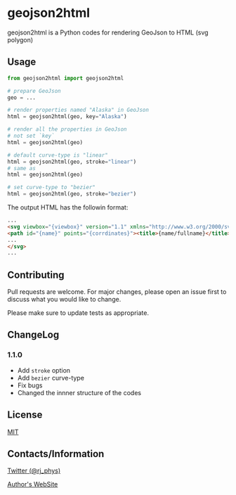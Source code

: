 # geojson2html

geojson2html is a Python codes for rendering GeoJson to HTML (svg polygon)

## Usage

```python
from geojson2html import geojson2html

# prepare GeoJson 
geo = ...

# render properties named "Alaska" in GeoJson
html = geojson2html(geo, key="Alaska")

# render all the properties in GeoJson
# not set `key`
html = geojson2html(geo)
```
```python
# default curve-type is "linear"
html = geojson2html(geo, stroke="linear")
# same as
html = geojson2html(geo)

# set curve-type to "bezier"
html = geojson2html(geo, stroke="bezier")
```

The output HTML has the followin format:

```html
...
<svg viewbox="{viewbox}" version="1.1" xmlns="http://www.w3.org/2000/svg">
<path id="{name}" points="{corrdinates}"><title>{name/fullname}</title></path>
...
</svg>
...
```

## Contributing

Pull requests are welcome. For major changes, please open an issue first
to discuss what you would like to change.

Please make sure to update tests as appropriate.

## ChangeLog

### 1.1.0
- Add `stroke` option
- Add `bezier` curve-type
- Fix bugs
- Changed the innner structure of the codes

## License

[MIT](https://choosealicense.com/licenses/mit/)

## Contacts/Information
[Twitter (@rj_phys)](https://www.twitter.com/rj_phys)

[Author's WebSite](https://rjchiba.vercel.app)